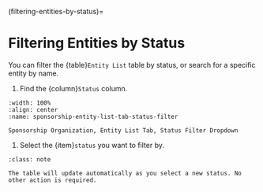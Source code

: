 

(filtering-entities-by-status)=
# Filtering Entities by Status

You can filter the {table}`Entity List` table by status, or search for a specific entity by name.

1. Find the {column}`Status` column.

```{lazyfigure} ../../../../../../_static/solo_app/Universal/view-sponsorship-organization/entity-list-tab/sponsorship-entity-list-tab-status-filter.webp
:width: 100%
:align: center
:name: sponsorship-entity-list-tab-status-filter

Sponsorship Organization, Entity List Tab, Status Filter Dropdown
```

1. Select the {item}`status` you want to filter by.

```{admonition} Note
:class: note

The table will update automatically as you select a new status. No other action is required.
```
